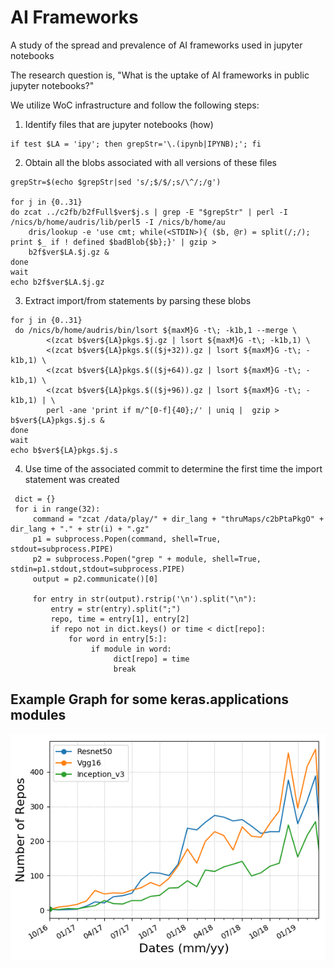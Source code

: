 # AI Frameworks
A study of the spread and prevalence of AI frameworks used in jupyter notebooks


The research question is, "What is the uptake of AI frameworks in public jupyter notebooks?"

We utilize WoC infrastructure and follow the following steps:

1. Identify files that are jupyter notebooks
(how)
```
if test $LA = 'ipy'; then grepStr='\.(ipynb|IPYNB);'; fi
```
2. Obtain all the blobs associated with all versions of these files
```
grepStr=$(echo $grepStr|sed 's/;$/$/;s/\^/;/g')

for j in {0..31}
do zcat ../c2fb/b2fFull$ver$j.s | grep -E "$grepStr" | perl -I /nics/b/home/audris/lib/perl5 -I /nics/b/home/au
    dris/lookup -e 'use cmt; while(<STDIN>){ ($b, @r) = split(/;/); print $_ if ! defined $badBlob{$b};}' | gzip >
    b2f$ver$LA.$j.gz &   
done
wait
echo b2f$ver$LA.$j.gz
```
3. Extract import/from statements by parsing these blobs
```
for j in {0..31}
 do /nics/b/home/audris/bin/lsort ${maxM}G -t\; -k1b,1 --merge \
        <(zcat b$ver${LA}pkgs.$j.gz | lsort ${maxM}G -t\; -k1b,1) \
        <(zcat b$ver${LA}pkgs.$(($j+32)).gz | lsort ${maxM}G -t\; -k1b,1) \
        <(zcat b$ver${LA}pkgs.$(($j+64)).gz | lsort ${maxM}G -t\; -k1b,1) \
        <(zcat b$ver${LA}pkgs.$(($j+96)).gz | lsort ${maxM}G -t\; -k1b,1) | \
        perl -ane 'print if m/^[0-f]{40};/' | uniq |  gzip > b$ver${LA}pkgs.$j.s &      
done
wait
echo b$ver${LA}pkgs.$j.s
```
4. Use time of the associated commit to determine the first time the import statement was created

```
 dict = {}
 for i in range(32):
     command = "zcat /data/play/" + dir_lang + "thruMaps/c2bPtaPkgO" + dir_lang + "." + str(i) + ".gz"
     p1 = subprocess.Popen(command, shell=True, stdout=subprocess.PIPE)
     p2 = subprocess.Popen("grep " + module, shell=True, stdin=p1.stdout,stdout=subprocess.PIPE)
     output = p2.communicate()[0]
     
     for entry in str(output).rstrip('\n').split("\n"):
         entry = str(entry).split(";")        
         repo, time = entry[1], entry[2]         
         if repo not in dict.keys() or time < dict[repo]:        
             for word in entry[5:]:            
                  if module in word:              
                       dict[repo] = time                  
                       break
```
## Example Graph for some keras.applications modules
![Example Graph](charts/py_and_ipynb_combined/keras_apps/Resnet50-vs-Vgg16-vs-Inception_v3.png)
